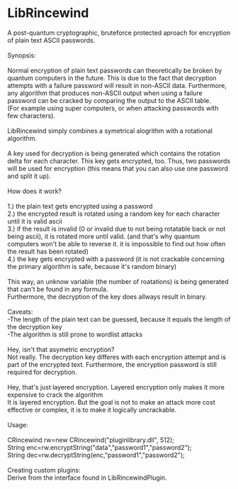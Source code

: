 # LibRincewind

A post-quantum cryptographic, bruteforce protected aproach for encryption of plain text ASCII passwords.<br>
<br>
Synopsis:<br>
<br>
Normal encryption of plain text passwords can theoretically be broken by quantum computers in the future. This is due to the fact that decryption attempts with a failure password will result in non-ASCII data. Furthermore, any algorithm that produces non-ASCII output when using a failure password can be cracked by comparing the output to the ASCII table. <br>(For example using super computers, or when attacking passwords with few characters).<br>
<br>
LibRincewind simply combines a symetrical alogrithm with a rotational algorithm.<br>
<br>
A key used for decryption is being generated which contains the rotation delta for each character. This key gets encrypted, too.
Thus, two passwords will be used for encryption (this means that you can also use one password and split it up).<br>
<br>
How does it work?<br>
<br>
1.) the plain text gets encrypted using a password<br>
2.) the encrypted result is rotated using a random key for each character until it is valid ascii<br>
3.) if the result is invalid (0 or invalid due to not being rotatable back or not being ascii), it is rotated more until valid. (and that's why quantum computers won't be able to reverse it. it is impossible to find out how often the result has been rotated)<br>
4.) the key gets encrypted with a password (it is not crackable concerning the primary algorithm is safe, because it's random binary)<br>
<br>
This way, an unknow variable (the number of roatations) is being generated that can't be found in any formula.<br>
Furthermore, the decryption of the key does allways result in binary.<br>
<br>
Caveats:<br>
-The length of the plain text can be guessed, because it equals the length of the decryption key<br>
-The algorithm is still prone to wordlist attacks<br>
<br>
Hey, isn't that asymetric encryption?<br>
Not really. The decryption key differes with each encryption attempt and is part of the encrypted text. Furthermore, the encryption password is still required for decryption.<br>
<br>
Hey, that's just layered encryption. Layered encryption only makes it more expensive to crack the algorithm<br>
It is layered encryption. But the goal is not to make an attack more cost effective or complex, it is to make it logically uncrackable.<br>
<br>
Usage:<br>
<br>
CRincewind rw=new CRincewind("pluginlibrary.dll", 512);<br>
String enc=rw.encryptString("data","password1","password2");<br>
String dec=rw.decryptString(enc,"password1","password2");<br>
<br>
Creating custom plugins:<br>
Derive from the interface found in LibRincewindPlugin.
